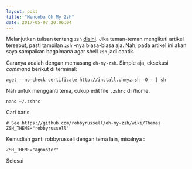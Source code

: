 ```yaml
---
layout: post
title: "Mencoba Oh My Zsh"
date: 2017-05-07 20:06:04
---
```

Melanjutkan tulisan tentang `zsh` [disini](https://sumarsono.id/mencoba-zsh-di-fedora-25/). Jika teman-teman mengikuti artikel tersebut, pasti tampilan `zsh` -nya biasa-biasa aja. Nah, pada artikel ini akan saya sampaikan bagaimana agar shell `zsh` jadi cantik.

Caranya adalah dengan memasang `oh-my-zsh`. Simple aja, eksekusi *command* berikut di terminal:
```
wget --no-check-certificate http://install.ohmyz.sh -O - | sh
```

Nah untuk mengganti tema, cukup edit file `.zshrc` di /home.
```
nano ~/.zshrc
```

Cari baris
```
# See https://github.com/robbyrussell/oh-my-zsh/wiki/Themes
ZSH_THEME="robbyrussell"
```

Kemudian ganti robbyrussell dengan tema lain, misalnya :
```
ZSH_THEME="agnoster"
```

Selesai